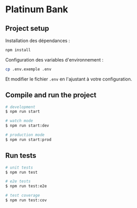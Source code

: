 # Platinum Bank

## Project setup

Installation des dépendances :

```bash
npm install
```

Configuration des variables d'environnement :

```bash
cp .env.exemple .env
```

Et modifier le fichier `.env` en l'ajustant à votre configuration.

## Compile and run the project

```bash
# development
$ npm run start

# watch mode
$ npm run start:dev

# production mode
$ npm run start:prod
```

## Run tests

```bash
# unit tests
$ npm run test

# e2e tests
$ npm run test:e2e

# test coverage
$ npm run test:cov
```

